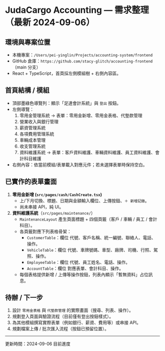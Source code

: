 # JudaCargo Accounting — 需求整理（最新 2024-09-06）

## 環境與專案位置
- 本機專案：`/Users/pei-yinglin/Projects/accounting-system/frontend`
- GitHub 倉庫：`https://github.com/stacy-glitch/accounting-frontend`（main 分支）
- React + TypeScript，首頁採左側模組樹 + 右側內容區。

## 首頁結構 / 模組
- 頂部墨綠色導覽列：顯示「足達會計系統」與 `登出` 按鈕。
- 左側導覽：
  1. 零用金管理系統 → 表單：零用金新增、零用金表格、代墊款管理
  2. 營業收入與銀行管理
  3. 薪資管理系統
  4. 各項費用管理系統
  5. 車輛成本管理
  6. 收支管理系統
  7. 資料維護系統 → 表單：客戶資料維護、車輛資料維護、員工資料維護、會計科目維護
- 右側內容：依當前模組/表單載入對應元件；若未選擇表單時保持空白。

## 已實作的表單畫面
1. **零用金新增 (`src/pages/cash/CashCreate.tsx`)**
   - 上/下月切換、標題、日期與金額輸入欄位、上傳按鈕、`＋ 新增記錄`。
   - 尚未串接 API，純 UI。
2. **資料維護系統**（`src/pages/maintenance/`）
   - `MaintenanceLayout` 產生頁面標題 + 四個頁籤（客戶 / 車輛 / 員工 / 會計科目）。
   - 各頁籤對應下列表格骨架：
     * `CustomerTable`：欄位 代號、客戶名稱、統一編號、聯絡人、電話、操作。
     * `VehicleTable`：欄位 代號、車牌號碼、車型、廠牌、司機、行照、駕照、操作。
     * `EmployeeTable`：欄位 代號、員工姓名、電話、操作。
     * `AccountTable`：欄位 對應表單、會計科目、操作。
   - 每個表格提供新增 / 上傳等操作按鈕，列表內顯示「暫無資料」占位訊息。

## 待辦 / 下一步
1. 設計 `零用金表格` 與 `代墊款管理` 的實際畫面（搜尋、列表、操作）。
2. 規劃登入頁面與驗證流程（目前僅有登出按鈕樣式）。
3. 為其他模組撰寫實際表單（例如銀行、薪資、費用等）或串接 API。
4. 規劃檔案上傳 / 批次匯入流程（按鈕已預留位置）。

---
更新時間：2024-09-06 目前進度
